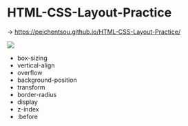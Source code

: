 # HTML-CSS-Layout-Practice

→ https://peichentsou.github.io/HTML-CSS-Layout-Practice/

<img src="https://i.imgur.com/OqtPqdF.png"></img>

* box-sizing
* vertical-align
* overflow
* background-position
* transform
* border-radius
* display
* z-index
* :before

